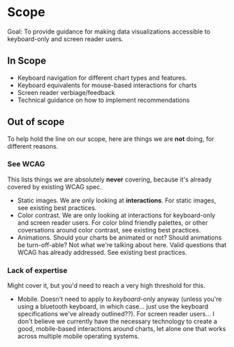 # Scope

Goal: To provide guidance for making data visualizations accessible to keyboard-only and screen reader users.

## In Scope

* Keyboard navigation for different chart types and features.
* Keyboard equivalents for mouse-based interactions for charts
* Screen reader verbiage/feedback
* Technical guidance on how to implement recommendations


## Out of scope

To help hold the line on our scope, here are things we are **not** doing, for different reasons.

### See WCAG

This lists things we are absolutely **never** covering, because it's already covered by existing WCAG spec.

* Static images. We are only looking at **interactions**. For static images, see existing best practices.
* Color contrast. We are only looking at interactions for keyboard-only and screen reader users. For color blind friendly palettes, or other coversations around color contrast, see existing best practices.
* Animations. Should your charts be animated or not? Should animations be turn-off-able? Not what we're talking about here. Valid questions that WCAG has already addressed. See existing best practices.

### Lack of expertise

Might cover it, but you'd need to reach a very high threshold for this.
* Mobile. Doesn't need to apply to *keyboard*-only anyway (unless you're using a bluetooth keyboard, in which case... just use the keyboard specifications we've already outlined??). For screen reader users... I don't believe we currently have the necessary technology to create a good, mobile-based interactions around charts, let alone one that works across multiple mobile operating systems.
